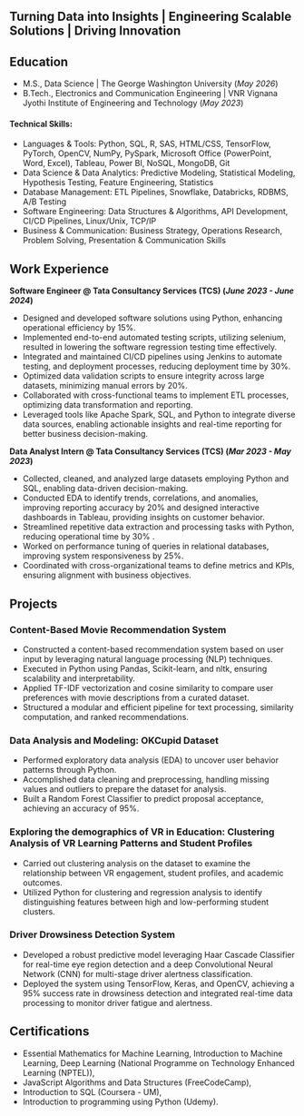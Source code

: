 ## Turning Data into Insights | Engineering Scalable Solutions | Driving Innovation


## Education						       		
- M.S., Data Science | The George Washington University (_May 2026_)	 			        		
- B.Tech., Electronics and Communication Engineering | VNR Vignana Jyothi Institute of Engineering and Technology (_May 2023_)

#### Technical Skills: 

- Languages & Tools: Python, SQL, R, SAS, HTML/CSS, TensorFlow, PyTorch, OpenCV, NumPy, PySpark, Microsoft Office (PowerPoint, Word, Excel), Tableau, Power BI, NoSQL, MongoDB, Git  
- Data Science & Data Analytics: Predictive Modeling, Statistical Modeling, Hypothesis Testing, Feature Engineering, Statistics   
- Database Management:  ETL Pipelines, Snowflake, Databricks, RDBMS, A/B Testing  
- Software Engineering:  Data Structures & Algorithms, API Development, CI/CD Pipelines, Linux/Unix, TCP/IP  
- Business & Communication:  Business Strategy, Operations Research, Problem Solving, Presentation & Communication Skills  

## Work Experience
**Software Engineer @ Tata Consultancy Services (TCS) (_June 2023 - June 2024_)**
-  Designed and developed software solutions using Python, enhancing operational efficiency by 15%.
-  Implemented end-to-end automated testing scripts, utilizing selenium, resulted in lowering the software regression testing time effectively.
-  Integrated and maintained CI/CD pipelines using Jenkins to automate testing, and deployment processes, reducing deployment time by 30%.
-  Optimized data validation scripts to ensure integrity across large datasets, minimizing manual errors by 20%.
-  Collaborated with cross-functional teams to implement ETL processes, optimizing data transformation and reporting.
-  Leveraged tools like Apache Spark, SQL, and Python to integrate diverse data sources, enabling actionable insights and real-time reporting
for better business decision-making.

**Data Analyst Intern  @ Tata Consultancy Services (TCS) (_Mar 2023 - May 2023_)**
- Collected, cleaned, and analyzed large datasets employing Python and SQL, enabling data-driven decision-making.
- Conducted EDA to identify trends, correlations, and anomalies, improving reporting accuracy by 20% and designed interactive dashboards
in Tableau, providing insights on customer behavior.
- Streamlined repetitive data extraction and processing tasks with Python, reducing operational time by 30% .
- Worked on performance tuning of queries in relational databases, improving system responsiveness by 25%.
- Coordinated with cross-organizational teams to define metrics and KPIs, ensuring alignment with business objectives.

## Projects
### Content-Based Movie Recommendation System

-  Constructed a content-based recommendation system based on user input by leveraging natural language processing (NLP) techniques.
-  Executed in Python using Pandas, Scikit-learn, and nltk, ensuring scalability and interpretability.
-  Applied TF-IDF vectorization and cosine similarity to compare user preferences with movie descriptions from a curated dataset.
-  Structured a modular and efficient pipeline for text processing, similarity computation, and ranked recommendations.


### Data Analysis and Modeling: OKCupid Dataset

-  Performed exploratory data analysis (EDA) to uncover user behavior patterns through Python.
-  Accomplished data cleaning and preprocessing, handling missing values and outliers to prepare the dataset for analysis.
-  Built a Random Forest Classifier to predict proposal acceptance, achieving an accuracy of 95%.

### Exploring the demographics of VR in Education: Clustering Analysis of VR Learning Patterns and Student Profiles

-  Carried out clustering analysis on the dataset to examine the relationship between VR engagement, student profiles, and academic outcomes.
-  Utilized Python for clustering and regression analysis to identify distinguishing features between high and low-performing student clusters.


### Driver Drowsiness Detection System

-  Developed a robust predictive model leveraging Haar Cascade Classifier for real-time eye region detection and a deep Convolutional Neural
Network (CNN) for multi-stage driver alertness classification.
-  Deployed the system using TensorFlow, Keras, and OpenCV, achieving a 95% success rate in drowsiness detection and integrated real-time data processing to monitor driver fatigue and alertness.

## Certifications

- Essential Mathematics for Machine Learning, Introduction to Machine Learning, Deep Learning (National Programme on Technology Enhanced Learning (NPTEL)), 
- JavaScript Algorithms and Data Structures (FreeCodeCamp), 
- Introduction to SQL (Coursera - UM), 
- Introduction to programming using Python (Udemy).
